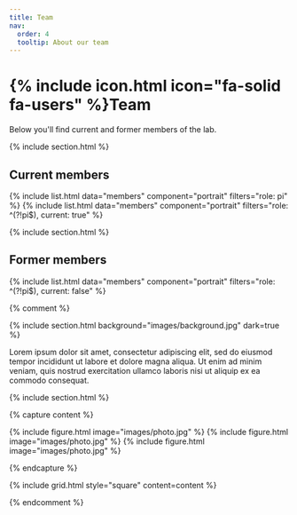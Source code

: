 ```yaml
---
title: Team
nav:
  order: 4
  tooltip: About our team
---
```


# {% include icon.html icon="fa-solid fa-users" %}Team

Below you'll find current and former members of the lab.

{% include section.html %}

## Current members

{% include list.html data="members" component="portrait" filters="role: pi" %}
{% include list.html data="members" component="portrait" filters="role: ^(?!pi$), current: true" %}

{% include section.html %}

## Former members

{% include list.html data="members" component="portrait" filters="role: ^(?!pi$), current: false" %}

{% comment %}

{% include section.html background="images/background.jpg" dark=true %}

Lorem ipsum dolor sit amet, consectetur adipiscing elit, sed do eiusmod tempor
incididunt ut labore et dolore magna aliqua. Ut enim ad minim veniam, quis
nostrud exercitation ullamco laboris nisi ut aliquip ex ea commodo consequat.

{% include section.html %}

{% capture content %}

{% include figure.html image="images/photo.jpg" %}
{% include figure.html image="images/photo.jpg" %}
{% include figure.html image="images/photo.jpg" %}

{% endcapture %}

{% include grid.html style="square" content=content %} 

{% endcomment %}
